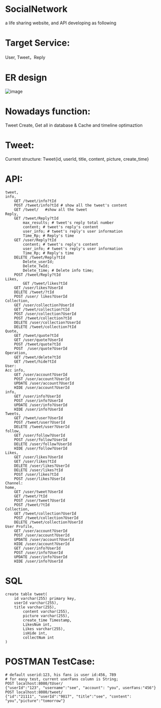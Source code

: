 # SocialNetwork
a life sharing website, and
API developing as following
# Target Service: 
User, Tweet，Reply

# ER design
![image](https://user-images.githubusercontent.com/98070161/181100471-79d36514-df85-439e-8306-8e38158491ff.png)


# Nowadays function: 
Tweet Create, Get all in database & Cache and timeline optimaztion
# Tweet:
Current structure: 
Tweet{id, userId, title, content, picture, create_time}

# API:

	tweet,
	info,
		GET /tweet/info?tId
		POST /tweet/info?tId # show all the tweet's content
		GET /tweet/   #show all the tweet     	
	Reply,
		GET /tweet/Reply?tId
			max_results; # tweet's reply total number
			content; # tweet's reply's content
			user_info; # tweet's reply's user information
			Time_Rp; # Reply's time
		GET /user/Reply?tId
			content; # tweet's reply's content
			user_info; # tweet's reply's user information
			Time_Rp; # Reply's time
		DELETE /tweet/Reply?tId
			Delete_userId;
			Delete_TwId;
			Delete_time; # Delete info time;
		POST /tweet/Reply?tId
	Likes,
	    	GET /tweet/likes?tId
		GET /user/likes?UserId
		DELETE /tweet/?tId
		POST /user/ likes?UserId
	Collection,
		GET /user/collection?UserId
		GET /tweet/collection?tId
		POST /user/collection?UserId
		POST /tweet/collection?tId
		DELETE /user/collection?UserId
		DELETE /tweet/collection?tId
	Quote,
		GET /tweet/quote?tId
		GET /user/quote?UserId
		POST /tweet/quote?tId
		POST  /user/quote?UserId
	Operation,
		GET /tweet/delete?tId
		GET /tweet/hide?tId
	User:
	Acc info,
		GET /user/account?UserId
		POST /user/account?UserId
		UPDATE /user/account?UserId
		HIDE /user/account?UserId
	info,
		GET /user/info?UserId
		POST /user/info?UserId
		UPDATE /user/info?UserId
		HIDE /user/info?UserId	
	Tweets,
		GET /tweet/user?UserId
		POST /tweet/user?UserId
		DELETE /tweet/user?UserId
	follow,
		GET /user/follow?UserId
		POST /user/follow?UserId
		DELETE /user/follow?UserId
		HIDE /user/follow?UserId
	Likes,
		GET /user/likes?UserId
		GET /user/likes?tId
		DELETE /user/likes?UserId
		DELETE /user/likes?tId
		POST /user/likes?tId
		POST /user/likes?UserId
	Channel:
	home,
		GET /user/tweet?UserId
		GET /tweet/?tId
		POST /user/tweet?UserId
		POST /tweet/?tId
	Collection,
		GET /tweet/collection?UserId
		POST /tweet/collection?UserId
		DELETE /tweet/collection?UserId
	User Profile,
		GET /user/account?UserId
		POST /user/account?UserId
		UPDATE /user/account?UserId
		HIDE /user/account?UserId
		GET /user/info?UserId
		POST /user/info?UserId
		UPDATE /user/info?UserId
		HIDE /user/info?UserId


# SQL
	create table tweet(
   		id varchar(255) primary key,
		userId varchar(255),
   		title varchar(255),
    		content varchar(255),
    		picture varchar(255),
    		create_time Timestamp,
    		LikesNum int,
    		Likes varchar(255),
    		isHide int,
    		collectNum int
	)

# POSTMAN TestCase:
	# default userid:123, his fans is user id:456, 789
	# for easy test, current userFans column is String;
	POST localhost:8080/tUser/
	{"userId":"123", "username":"see", "account": "you", userFans:"456"}
	POST localhost:8080/tweet/
	{"id":"21111", "userId":"9817", "title":"see", "content": "you","picture":"tomorrow"}














